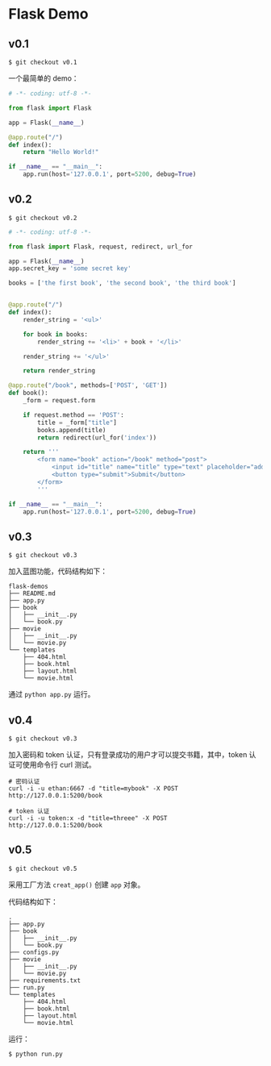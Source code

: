 
Flask Demo
===

## v0.1

```
$ git checkout v0.1
```

一个最简单的 demo：

```python
# -*- coding: utf-8 -*-

from flask import Flask

app = Flask(__name__)

@app.route("/")
def index():
    return "Hello World!"

if __name__ == "__main__":
    app.run(host='127.0.0.1', port=5200, debug=True)
```


## v0.2

```
$ git checkout v0.2
```

```python
# -*- coding: utf-8 -*-

from flask import Flask, request, redirect, url_for

app = Flask(__name__)
app.secret_key = 'some secret key'

books = ['the first book', 'the second book', 'the third book']


@app.route("/")
def index():
    render_string = '<ul>'

    for book in books:
        render_string += '<li>' + book + '</li>'

    render_string += '</ul>'

    return render_string

@app.route("/book", methods=['POST', 'GET'])
def book():
    _form = request.form

    if request.method == 'POST':
        title = _form["title"]
        books.append(title)
        return redirect(url_for('index'))

    return '''
        <form name="book" action="/book" method="post">
            <input id="title" name="title" type="text" placeholder="add book">
            <button type="submit">Submit</button>
        </form>
        '''

if __name__ == "__main__":
    app.run(host='127.0.0.1', port=5200, debug=True)
```


## v0.3

```
$ git checkout v0.3
```

加入蓝图功能，代码结构如下：

```
flask-demos
├── README.md
├── app.py
├── book
│   ├── __init__.py
│   └── book.py
├── movie
│   ├── __init__.py
│   └── movie.py
└── templates
    ├── 404.html
    ├── book.html
    ├── layout.html
    └── movie.html
```


通过 `python app.py` 运行。

## v0.4

```
$ git checkout v0.3
```

加入密码和 token 认证，只有登录成功的用户才可以提交书籍，其中，token 认证可使用命令行 curl 测试。

```shell
# 密码认证
curl -i -u ethan:6667 -d "title=mybook" -X POST http://127.0.0.1:5200/book

# token 认证
curl -i -u token:x -d "title=threee" -X POST http://127.0.0.1:5200/book
```


## v0.5

```
$ git checkout v0.5
```

采用工厂方法 `creat_app()` 创建 `app` 对象。

代码结构如下：

```
.
├── app.py
├── book
│   ├── __init__.py
│   └── book.py
├── configs.py
├── movie
│   ├── __init__.py
│   └── movie.py
├── requirements.txt
├── run.py
└── templates
    ├── 404.html
    ├── book.html
    ├── layout.html
    └── movie.html
```

运行：

```
$ python run.py
```

